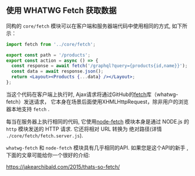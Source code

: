 ## 使用 WHATWG Fetch 获取数据

同构的 `core/fetch` 模块可以在客户端和服务器端代码中使用相同的方式,
如下所示：

```jsx
import fetch from '../core/fetch';

export const path = '/products';
export const action = async () => {
  const response = await fetch('/graphql?query={products{id,name}}');
  const data = await response.json();
  return <Layout><Products {...data} /></Layout>;
};
```

当这个代码在客户端上执行时,
Ajax请求将通过GitHub的[fetch](https://github.com/github/fetch)库（whatwg-fetch）发送请求，
它本身在场景后面使用XHMLHttpRequest，除非用户的浏览器本地支持 `fetch` .

每当在服务器上执行相同的代码,
它使用[node-fetch](https://github.com/bitinn/node-fetch) 模块本身是通过 NODE.js 的
`http` 模块发送的 HTTP 请求.
它还将相对 URL 转换为 绝对路径(详情 `./core/fetch/fetch.server.js`).

`whatwg-fetch` 和 `node-fetch` 模块具有几乎相同的API.
如果您是这个API的新手
, 下面的文章可能给你一个很好的介绍:

https://jakearchibald.com/2015/thats-so-fetch/
